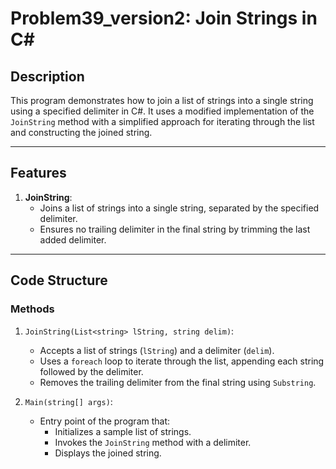 # Problem39_version2: Join Strings in C#

## Description
This program demonstrates how to join a list of strings into a single string using a specified delimiter in C#. It uses a modified implementation of the `JoinString` method with a simplified approach for iterating through the list and constructing the joined string.

---

## Features
1. **JoinString**:
   - Joins a list of strings into a single string, separated by the specified delimiter.
   - Ensures no trailing delimiter in the final string by trimming the last added delimiter.

---

## Code Structure
### Methods
1. `JoinString(List<string> lString, string delim)`:
   - Accepts a list of strings (`lString`) and a delimiter (`delim`).
   - Uses a `foreach` loop to iterate through the list, appending each string followed by the delimiter.
   - Removes the trailing delimiter from the final string using `Substring`.

2. `Main(string[] args)`:
   - Entry point of the program that:
     - Initializes a sample list of strings.
     - Invokes the `JoinString` method with a delimiter.
     - Displays the joined string.
